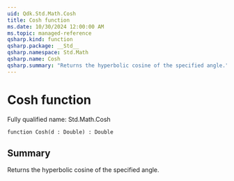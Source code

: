 ```yaml
---
uid: Qdk.Std.Math.Cosh
title: Cosh function
ms.date: 10/30/2024 12:00:00 AM
ms.topic: managed-reference
qsharp.kind: function
qsharp.package: __Std__
qsharp.namespace: Std.Math
qsharp.name: Cosh
qsharp.summary: "Returns the hyperbolic cosine of the specified angle."
---
```


# Cosh function

Fully qualified name: Std.Math.Cosh

```qsharp
function Cosh(d : Double) : Double
```

## Summary
Returns the hyperbolic cosine of the specified angle.

